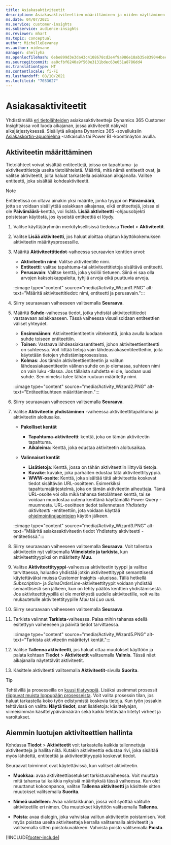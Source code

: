 ```yaml
---
title: Asiakasaktiviteetit
description: Asiakasaktiviteettien määrittäminen ja niiden näyttäminen asiakkaan aikajanalla.
ms.date: 04/07/2021
ms.service: customer-insights
ms.subservice: audience-insights
ms.reviewer: mhart
ms.topic: conceptual
author: MichelleDevaney
ms.author: midevane
manager: shellyha
ms.openlocfilehash: 6ebe899d3e3da43c4108678cd2e4f9a986e18ab35e839044becab4619adb0f14
ms.sourcegitcommit: aa0cfbf6240a9f560e3131bdec63e051a8786dd4
ms.translationtype: HT
ms.contentlocale: fi-FI
ms.lasthandoff: 08/10/2021
ms.locfileid: "7033627"
---
```

# <a name="customer-activities"></a>Asiakasaktiviteetit

Yhdistämällä [eri tietolähteiden](data-sources.md) asiakasaktiviteetteja Dynamics 365 Customer Insightsissa voit luoda aikajanan, jossa aktiviteetit näkyvät aikajärjestyksessä. Sisällytä aikajana Dynamics 365 -sovelluksiin [Asiakaskortin-apuohjelma](customer-card-add-in.md) -ratkaisulla tai Power BI -koontinäytön avulla.

## <a name="define-an-activity"></a>Aktiviteetin määrittäminen

Tietolähteet voivat sisältää entiteettejä, joissa on tapahtuma- ja aktiviteettitietoja useita tietolähteistä. Määritä, mitä nämä entiteetit ovat, ja valitse aktiviteetit, joita haluat tarkastella asiakkaan aikajanalla. Valitse entiteetti, joka sisältää kohdeaktiviteetit.

> [!NOTE]
> Entiteetissä on oltava ainakin yksi määrite, jonka tyyppi on **Päivämäärä**, jotta se voidaan sisällyttää asiakkaan aikajanaa, eikä entiteettejä, joissa ei ole **Päivämäärä**-kenttiä, voi lisätä. **Lisää aktiviteetti** -ohjausobjekti poistetaan käytöstä, jos kyseistä entiteettiä ei löydy.

1. Valitse käyttäjäryhmän merkityksellisissä tiedoissa **Tiedot** > **Aktiviteetit**.

1. Valitse **Lisää aktiviteetti**, jos haluat aloittaa ohjatun käyttökokemuksen aktiviteetin määritysprosessille.

1. Määritä **Aktiviteettitiedot**-vaiheessa seuraavien kenttien arvot:

   - **Aktiviteetin nimi**: Valitse aktiviteetille nimi.
   - **Entiteetti**: valitse tapahtuma-tai aktiviteettitietoja sisältävä entiteetti.
   - **Perusavain**: Valitse kenttä, joka yksilöi tietueen. Siinä ei saa olla arvojen kaksoiskappaleita, tyhjiä arvoja eikä puuttuvia arvoja.

   :::image type="content" source="media/Activity_Wizard1.PNG" alt-text="Määritä aktiviteettitiedot: nimi, entiteetti ja perusavain.":::

1. Siirry seuraavaan vaiheeseen valitsemalla **Seuraava**.

1. Määritä **Suhde**-vaiheessa tiedot, jotka yhdistät aktiviteettitiedot vastaavaan asiakkaaseen. Tässä vaiheessa visualisoidaan entiteettien väliset yhteydet.  

   - **Ensimmäinen**: Aktiviteettientiteetin viitekenttä, jonka avulla luodaan suhde toiseen entiteettiin.
   - **Toinen**: Vastaava lähdeasiakasentiteetti, johon aktiviteettientiteetti on suhteessa. Voit liittää tietoja vain lähdeasiakasentiteetteihin, joita käytetään tietojen yhdistämisprosessissa.
   - **Kolmas**: Jos tämän aktiviteettientiteetin ja valitun lähdeasiakasentiteetin välinen suhde on jo olemassa, suhteen nimi on vain luku -tilassa. Jos tällaista suhdetta ei ole, luodaan uusi suhde. Sen nimeksi tulee tähän ruutuun määritetty nimi.

   :::image type="content" source="media/Activity_Wizard2.PNG" alt-text="Entiteettisuhteen määrittäminen.":::

1. Siirry seuraavaan vaiheeseen valitsemalla **Seuraava**. 

1. Valitse **Aktiviteetin yhdistäminen** -vaiheessa aktiviteettitapahtuma ja aktiviteetin aloitusaika. 
   - **Pakolliset kentät**
      - **Tapahtuma-aktiviteetti**: kenttä, joka on tämän aktiviteetin tapahtuma.
      - **Aikaleima**: Kenttä, joka edustaa aktiviteetin aloitusaikaa.

   - **Valinnaiset kentät**
      - **Lisätietoja**: Kenttä, jossa on tähän aktiviteettiin liittyviä tietoja.
      - **Kuvake**: kuvake, joka parhaiten edustaa tätä aktiviteettityyppiä.
      - **WWW-osoite**: Kenttä, joka sisältää tätä aktiviteettia koskevat tiedot sisältävän URL-osoitteen. Esimerkiksi tapahtumajärjestelmä, joka on tämän aktiviteetin aiheuttaja. Tämä URL-osoite voi olla mikä tahansa tietolähteen kenttä, tai se voidaan muodostaa uutena kenttänä käyttämällä Power Query -muunnosta. URL-osoitteen tiedot tallennetaan *Yhdistetty aktiviteetti* -entiteettiin, jota voidaan käyttää [ohjelmointirajapintojen](apis.md) käytön jälkeen.
   
   :::image type="content" source="media/Activity_Wizard3.PNG" alt-text="Määritä asiakasaktiviteetin tiedot Yhdistetty aktiviteetti -entiteetissä.":::

1. Siirry seuraavaan vaiheeseen valitsemalla **Seuraava**. Voit tallentaa aktiviteetin nyt valitsemalla **Viimeistele ja tarkista**, kun aktiviteettityypiksi on määritetty **Muu**. 

1. Valitse **Aktiviteettityyppi**-vaiheessa aktiviteetin tyyppi ja valitse tarvittaessa, haluatko yhdistää jotkin aktiviteettityypit semanttisesti käytettäväksi muissa Customer Insights -alueissa. Tällä hetkellä *Subscription*- ja *SalesOrderLine*-aktiviteettityypit voidaan yhdistää semanttisesti sen jälkeen, kun on tehty päätös kenttien yhdistämisestä. Jos aktiviteettityypillä ei ole merkitystä uudelle aktiviteetille, voit valita mukautetulle aktiviteettityypille *Muu* tai *Luo uusi*.

1. Siirry seuraavaan vaiheeseen valitsemalla **Seuraava**. 

1. Tarkista valinnat **Tarkista**-vaiheessa. Palaa mihin tahansa edellä esitettyyn vaiheeseen ja päivitä tiedot tarvittaessa.

   :::image type="content" source="media/Activity_Wizard5.PNG" alt-text="Tarkista aktiviteetin määritetyt kentät.":::
   
1. Valitse **Tallenna aktiviteetti**, jos haluat ottaa muutokset käyttöön ja palata kohtaan **Tiedot** > **Aktiviteetit** valitsemalla **Valmis**. Tässä näet aikajanalla näytettävät aktiviteetit. 

1. Käsittele aktiviteetti valitsemalla **Aktiviteetit**-sivulla **Suorita**. 

> [!TIP]
> Tehtävillä ja prosesseilla on [kuusi tilatyyppiä](system.md#status-types). Lisäksi useimmat prosessit [riippuvat muista loppupään prosesseista](system.md#refresh-policies). Voit valita prosessin tilan, jos haluat tarkastella koko työn edistymistä koskevia tietoja. Kun työn jossakin tehtävissä on valittu **Näytä tiedot**, saat lisätietoja: käsittelyajan, viimeisimmän käsittelypäivämäärän sekä kaikki tehtävään liitetyt virheet ja varoitukset.


## <a name="manage-existing-activities"></a>Aiemmin luotujen aktiviteettien hallinta

Kohdassa **Tiedot** > **Aktiviteetit** voit tarkastella kaikkia tallennettuja aktiviteetteja ja hallita niitä. Kutakin aktiviteettia edustaa rivi, joka sisältää myös lähdettä, entiteettiä ja aktiviteettityyppiä koskevat tiedot.

Seuraavat toiminnot ovat käytettävissä, kun valitset aktiviteetin. 

- **Muokkaa**: avaa aktiviteettiasetukset tarkistusvaiheessa. Voit muuttaa mitä tahansa tai kaikkia nykyisiä määrityksiä tässä vaiheessa. Kun olet muuttanut kokoonpanoa, valitse **Tallenna aktiviteetti** ja käsittele sitten muutokset valitsemalla **Suorita**.

- **Nimeä uudelleen**: Avaa valintaikkunan, jossa voit syöttää valitulle aktiviteetille eri nimen. Ota muutokset käyttöön valitsemalla **Tallenna**.

- **Poista**: avaa dialogin, joka vahvistaa valitun aktiviteetin poistamisen. Voit myös poistaa useita aktiviteetteja kerralla valitsemalla aktiviteetit ja valitsemalla sitten poistokuvakkeen. Vahvista poisto valitsemalla **Poista**.

[!INCLUDE[footer-include](../includes/footer-banner.md)]
